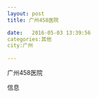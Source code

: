 ```yaml
--- 
layout: post 
title: 广州458医院

date:   2016-05-03 13:39:56 
categories:其他  
city:广州
  
--- 
```

   
广州458医院

信息

